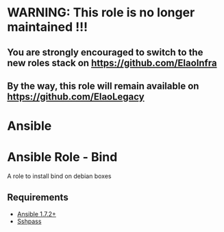 WARNING: This role is no longer maintained !!!
==============================================

You are strongly encouraged to switch to the new roles stack on https://github.com/ElaoInfra
--------------------------------------------------------------------------------------------

By the way, this role will remain available on https://github.com/ElaoLegacy
----------------------------------------------------------------------------

# Ansible

Ansible Role - Bind
==================

A role to install bind on debian boxes

## Requirements

* [Ansible 1.7.2+](http://docs.ansible.com/intro_installation.html)
* [Sshpass](https://gist.github.com/arunoda/7790979)
